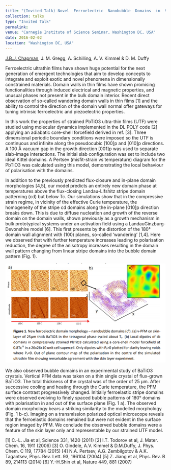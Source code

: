 ```yaml
---
title: "(Invited Talk) Novel  Ferroelectric  Nanobubble  Domains  in  Strained  Prototypical  Thin  Films"
collection: talks
type: "Invited Talk"
permalink: 
venue: "Carnegie Institute of Science Seminar, Washington DC, USA"
date: 2016-02-02
location: "Washington DC, USA"
---
```


<u>J.B.J. Chapman</u>, J. M. Gregg, A. Schilling, A. V. Kimmel & D. M. Duffy

Ferroelectric ultrathin films have shown huge potential for the next generation of emergent technologies that aim to develop concepts to integrate and exploit exotic and novel
phenomena in dimensionally constrained materials. Domain walls in thin films have shown promising functionalities through induced electrical and magnetic properties, and unusual phases not present in the bulk domain interior. Recent direct observation of so-called wandering domain walls in thin films [1] and the ability to control the direction of the domain wall normal offer gateways for tuning intrinsic ferroelectric and piezoelectric properties.


In this work the properties of strained PbTiO3 ultra-thin films (UTF) were studied using molecular dynamics implemented in the DL POLY code [2] applying an adiabatic core-shell
forcefield derived in ref. [3]. Three dimensional periodic boundary conditions were imposed so the UTF is continuous and infinite along the pseudocubic [100]p and [010]p directions. A 100 Å vacuum gap in the growth direction [001]p was used to separate slab-image interactions. The initial slab configuration was set to include two ideal Kittel domains. A Pertsev (misfit-strain vs temperature) diagram for the PbTiO3 was calculated using this model, demonstrating the local behaviour of polarisation with the domains.


In addition to the previously predicted flux-closure and in-plane domain morphologies [4,5], our model predicts an entirely new domain phase at temperatures above the flux-closing Landau-Lifshitz stripe domain patterning (cd) but below Tc. Our simulations show that in the compressive strain regime, in vicinity of the effective Curie temperature, the homogeneity of the stripe cd domains along the in-plane [010]p direction breaks down. This is due to diffuse nucleation and growth of the reverse domain on the domain walls, shown previously as a growth mechanism in bulk prototypical systems under an activation field using a LandauGinzburg-Devonshire model [6]. This first presents by the distortion of the 180° domain wall alignment with (100) planes, so-called ‘wandering’ [1,4]. Here we observed that with further temperature increases leading to polarisation reduction, the degree of the anisotropy increases resulting in the domain wall pattern changing from linear stripe domains into the
bubble domain pattern (Fig. 1).

![bubble](../images/carnegie.png)

We also observed bubble domains in an experimental study of BaTiO3 crystals. Vertical PFM data was taken on a thin single crystal of flux-grown BaTiO3. The total thickness of the crystal was of the order of 25 μm. After successive cooling and heating through the Curie temperature, the PFM surface contrast progressively changed. Initially ferroelastic stripe domains were observed evolving to finely spaced bubble patterns of 180° domains with polarisation in and out of the surface plane (Fig. 1 a). The observed domain morphology bears a striking similarity to the modelled morphology (Fig. 1 b-c). Imaging on a transmission polarized optical microscope reveals that the ferroelastic domains remained but were not evident in the surface region imaged by PFM. We conclude the observed bubble domains were a feature of the skin layer only and representable by our strained UTF model.

[1] C.-L. Jia et al, Science 331, 1420 (2011)
[2] I.T. Todorov et al, J. Mater. Chem. 16, 1911 (2006)
[3] O. Gindele, A.V. Kimmel & D.M.Duffy, J. Phys. Chem. C 119, 17784 (2015)
[4] N.A. Pertsev, A.G. Zembilgotov & A.K. Tagantsev, Phys. Rev. Lett. 93, 196104 (2004)
[5] Z. Jiang et al, Phys. Rev. B 89, 214113 (2014)
[6] Y.-H.Shin et al, Nature 449, 881 (2007)
